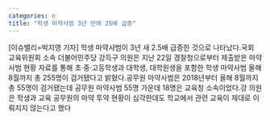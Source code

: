 ```yaml
---
categories: e
title: "학생 마약사범 3년 만에 25배 급증"
---
```

[이슈밸리=박지영 기자] 학생 마약사범이 3년 새 2.5배 급증한 것으로 나타났다.국회 교육위원회 소속 더불어민주당 강득구 의원은 지난 22일 경찰청으로부터 제출받은 마약사범 현황 자료를 통해 초·중·고등학생과 대학생, 대학원생을 포함한 학생 마약사범 올해 8월까지 총 255명이 검거됐다고 밝혔다.공무원 마약사범은 2018년부터 올해 8월까지 총 55명이 검거됐는데 공무원 마약사범 55명 가운데 18명은 교육청 소속이었다.강 의원은 학생과 교육 공무원의 마약 투약 현황이 심각한데도 학교에서 관련 교육이 제대로 이뤄지지 않는다고 했다